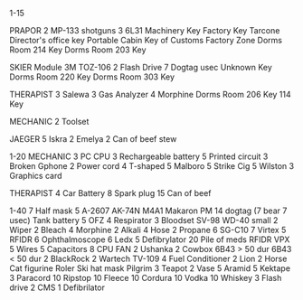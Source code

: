 1-15

PRAPOR
2 MP-133 shotguns
3 6L31
Machinery Key
Factory Key
Tarcone Director's office key
Portable Cabin Key of Customs Factory Zone
Dorms Room 214 Key
Dorms Room 203 Key

SKIER
Module 3M
TOZ-106
2 Flash Drive
7 Dogtag usec
Unknown Key
Dorms Room 220 Key
Dorms Room 303 Key


THERAPIST
3 Salewa
3 Gas Analyzer
4 Morphine
Dorms Room 206 Key
114 Key

MECHANIC
2 Toolset

JAEGER
5 Iskra
2 Emelya
2 Can of beef stew



1-20
MECHANIC
3 PC CPU
3 Rechargeable battery
5 Printed circuit
3 Broken Gphone
2 Power cord
4 T-shaped
5 Malboro
5 Strike Cig
5 Wilston
3 Graphics card

THERAPIST
4 Car Battery
8 Spark plug
15 Can of beef




1-40
7 Half mask
5 A-2607
AK-74N
M4A1
Makaron PM
14 dogtag (7 bear 7 usec)
Tank battery
5 OFZ
4 Respirator
3 Bloodset
SV-98
WD-40 small
2 Wiper
2 Bleach
4 Morphine
2 Alkali
4 Hose
2 Propane
6 SG-C10
7 Virtex
5 RFIDR
6 Ophthalmoscope
6 Ledx
5 Defibrylator
20 Pile of meds
RFIDR
VPX
5 Wires
5 Capacitors
8 CPU FAN
2 Ushanka
2 Cowbox
6B43 > 50 dur
6B43 < 50 dur
2 BlackRock
2 Wartech TV-109
4 Fuel Conditioner
2 Lion
2 Horse
Cat figurine
Roler
Ski hat mask
Pilgrim
3 Teapot
2 Vase
5 Aramid
5 Kektape
3 Paracord
10 Ripstop
10 Fleece
10 Cordura
10 Vodka
10 Whiskey
3 Flash drive
2 CMS
1 Defibrilator
